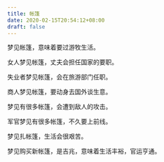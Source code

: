 ```yaml
---
title: 帐篷
date: 2020-02-15T20:54:12+08:00
draft: false
---
```


梦见帐篷，意味着要过游牧生活。


女人梦见帐篷，丈夫会担任国家的要职。


失业者梦见帐篷，会在旅游部门任职。


商人梦见帐篷，要动身去国外谈生意。


梦见有很多帐篷，会遭到敌人的攻击。


军官梦见有很多帐篷，不久要上前线。


梦见扎帐篷，生活会很艰苦。


梦见购买新帐篷，是吉兆，意味着生活丰裕，官运亨通。
